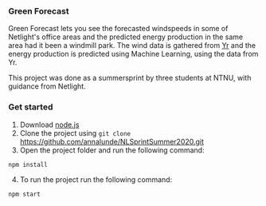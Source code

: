 ### Green Forecast

Green Forecast lets you see the forecasted windspeeds in some of Netlight's office areas and the predicted energy production in the same area had it been a windmill park. The wind data is gathered from [Yr](https://www.yr.no/) and the energy production is predicted using Machine Learning, using the data from Yr.

This project was done as a summersprint by three students at NTNU, with guidance from Netlight. 

### Get started

1. Download [node.js](https://nodejs.org/en/download/)
2. Clone the project using `git clone` https://github.com/annalunde/NLSprintSummer2020.git
3. Open the project folder and run the following command: 

`npm install`

4. To run the project run the following command:

`npm start`
